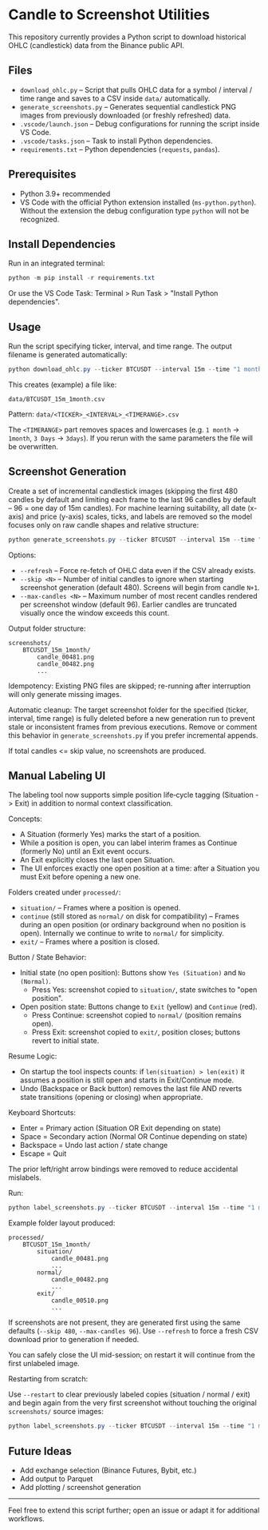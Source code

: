 # Candle to Screenshot Utilities

This repository currently provides a Python script to download historical OHLC (candlestick) data from the Binance public API.

## Files

* `download_ohlc.py` – Script that pulls OHLC data for a symbol / interval / time range and saves to a CSV inside `data/` automatically.
* `generate_screenshots.py` – Generates sequential candlestick PNG images from previously downloaded (or freshly refreshed) data.
* `.vscode/launch.json` – Debug configurations for running the script inside VS Code.
* `.vscode/tasks.json` – Task to install Python dependencies.
* `requirements.txt` – Python dependencies (`requests`, `pandas`).

## Prerequisites

* Python 3.9+ recommended
* VS Code with the official Python extension installed (`ms-python.python`). Without the extension the debug configuration type `python` will not be recognized.

## Install Dependencies

Run in an integrated terminal:

```powershell
python -m pip install -r requirements.txt
```

Or use the VS Code Task: Terminal > Run Task > "Install Python dependencies".

## Usage

Run the script specifying ticker, interval, and time range. The output filename is generated automatically:

```powershell
python download_ohlc.py --ticker BTCUSDT --interval 15m --time "1 month"
```

This creates (example) a file like:

```
data/BTCUSDT_15m_1month.csv
```

Pattern: `data/<TICKER>_<INTERVAL>_<TIMERANGE>.csv`

The `<TIMERANGE>` part removes spaces and lowercases (e.g. `1 month` -> `1month`, `3 Days` -> `3days`). If you rerun with the same parameters the file will be overwritten.

## Screenshot Generation

Create a set of incremental candlestick images (skipping the first 480 candles by default and limiting each frame to the last 96 candles by default – 96 = one day of 15m candles). For machine learning suitability, all date (x-axis) and price (y-axis) scales, ticks, and labels are removed so the model focuses only on raw candle shapes and relative structure:

```powershell
python generate_screenshots.py --ticker BTCUSDT --interval 15m --time "1 month"
```

Options:

* `--refresh` – Force re-fetch of OHLC data even if the CSV already exists.
* `--skip <N>` – Number of initial candles to ignore when starting screenshot generation (default 480). Screens will begin from candle `N+1`.
* `--max-candles <N>` – Maximum number of most recent candles rendered per screenshot window (default 96). Earlier candles are truncated visually once the window exceeds this count.

Output folder structure:

```
screenshots/
	BTCUSDT_15m_1month/
		candle_00481.png
		candle_00482.png
		...
```

Idempotency: Existing PNG files are skipped; re-running after interruption will only generate missing images.

Automatic cleanup: The target screenshot folder for the specified (ticker, interval, time range) is fully deleted before a new generation run to prevent stale or inconsistent frames from previous executions. Remove or comment this behavior in `generate_screenshots.py` if you prefer incremental appends.

If total candles <= skip value, no screenshots are produced.

## Manual Labeling UI

The labeling tool now supports simple position life‑cycle tagging (Situation -> Exit) in addition to normal context classification.

Concepts:
* A Situation (formerly Yes) marks the start of a position.
* While a position is open, you can label interim frames as Continue (formerly No) until an Exit event occurs.
* An Exit explicitly closes the last open Situation.
* The UI enforces exactly one open position at a time: after a Situation you must Exit before opening a new one.

Folders created under `processed/`:
* `situation/` – Frames where a position is opened.
* `continue` (still stored as `normal/` on disk for compatibility) – Frames during an open position (or ordinary background when no position is open). Internally we continue to write to `normal/` for simplicity.
* `exit/` – Frames where a position is closed.

Button / State Behavior:
* Initial state (no open position): Buttons show `Yes (Situation)` and `No (Normal)`.
	* Press Yes: screenshot copied to `situation/`, state switches to "open position".
* Open position state: Buttons change to `Exit` (yellow) and `Continue` (red).
	* Press Continue: screenshot copied to `normal/` (position remains open).
	* Press Exit: screenshot copied to `exit/`, position closes; buttons revert to initial state.

Resume Logic:
* On startup the tool inspects counts: if `len(situation) > len(exit)` it assumes a position is still open and starts in Exit/Continue mode.
* Undo (Backspace or Back button) removes the last file AND reverts state transitions (opening or closing) when appropriate.

Keyboard Shortcuts:
* Enter = Primary action (Situation OR Exit depending on state)
* Space = Secondary action (Normal OR Continue depending on state)
* Backspace = Undo last action / state change
* Escape = Quit

The prior left/right arrow bindings were removed to reduce accidental mislabels.

Run:

```powershell
python label_screenshots.py --ticker BTCUSDT --interval 15m --time "1 month"
```

Example folder layout produced:

```
processed/
	BTCUSDT_15m_1month/
		situation/
			candle_00481.png
			...
		normal/
			candle_00482.png
			...
		exit/
			candle_00510.png
			...
```

If screenshots are not present, they are generated first using the same defaults (`--skip 480`, `--max-candles 96`). Use `--refresh` to force a fresh CSV download prior to generation if needed.

You can safely close the UI mid-session; on restart it will continue from the first unlabeled image.

Restarting from scratch:

Use `--restart` to clear previously labeled copies (situation / normal / exit) and begin again from the very first screenshot without touching the original `screenshots/` source images:

```powershell
python label_screenshots.py --ticker BTCUSDT --interval 15m --time "1 month" --restart
```

## Future Ideas

* Add exchange selection (Binance Futures, Bybit, etc.)
* Add output to Parquet
* Add plotting / screenshot generation

---
Feel free to extend this script further; open an issue or adapt it for additional workflows.
